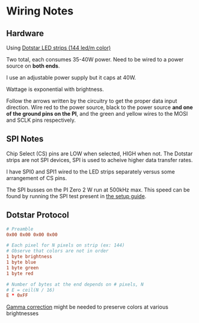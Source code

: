 # Wiring Notes
## Hardware
Using [Dotstar LED strips (144 led/m color)](https://learn.adafruit.com/adafruit-dotstar-leds/overview)

Two total, each consumes 35-40W power. Need to be wired to a power source on **both ends**.

I use an adjustable power supply but it caps at 40W.

Wattage is exponential with brightness.

Follow the arrows written by the circuitry to get the proper data input direction. Wire red to the power source, black to the power source **and one of the ground pins on the PI**, and the green and yellow wires to the MOSI and SCLK pins respectively.

## SPI Notes
Chip Select (CS) pins are LOW when selected, HIGH when not. The Dotstar strips are not SPI devices, SPI is used to acheive higher data transfer rates.

I have SPI0 and SPI1 wired to the LED strips separately versus some arrangement of CS pins.

The SPI busses on the PI Zero 2 W run at 500kHz max. This speed can be found by running the SPI test present in [the setup guide](Raspberry%20PI%20Setup.md).



## Dotstar Protocol
```conf
# Preamble
0x00 0x00 0x00 0x00

# Each pixel for N pixels on strip (ex: 144)
# Observe that colors are not in order
1 byte brightness
1 byte blue
1 byte green
1 byte red

# Number of bytes at the end depends on # pixels, N
# E = ceil(N / 16)
E * 0xFF
```

[Gamma correction](https://github.com/adafruit/Adafruit_CircuitPython_DotStar/issues/21#issue-323774759) might be needed to preserve colors at various brightnesses
